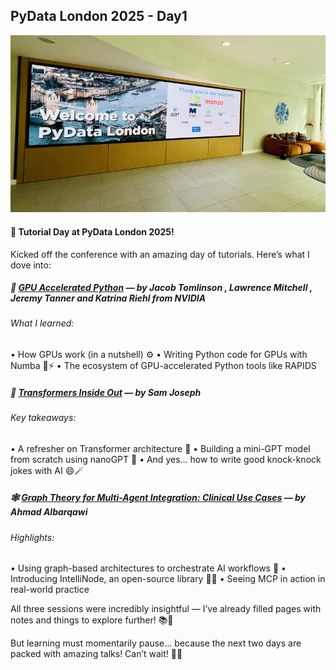 ## PyData London 2025 - Day1 

![PyData London 2025](/images/pydata_london_2025/pydata_day1_01.jpeg)


#### 🚀 Tutorial Day at PyData London 2025!

Kicked off the conference with an amazing day of tutorials. Here’s what I dove into:

##### 🧠 [GPU Accelerated Python](https://cfp.pydata.org/london2025/talk/HFWMHG/) — by Jacob Tomlinson , Lawrence Mitchell , Jeremy Tanner and Katrina Riehl from NVIDIA 

###### What I learned:
 • How GPUs work (in a nutshell) ⚙️
 • Writing Python code for GPUs with Numba 🐍⚡
 • The ecosystem of GPU-accelerated Python tools like RAPIDS

##### 🤖 [Transformers Inside Out](https://cfp.pydata.org/london2025/talk/R3UJN7/) — by Sam Joseph 

###### Key takeaways:
 • A refresher on Transformer architecture 🧱
 • Building a mini-GPT model from scratch using nanoGPT 🔧
 • And yes… how to write good knock-knock jokes with AI 😄🪄

##### 🕸️ [Graph Theory for Multi-Agent Integration: Clinical Use Cases](https://cfp.pydata.org/london2025/talk/PRDCGC/) — by Ahmad Albarqawi 

###### Highlights:
 • Using graph-based architectures to orchestrate AI workflows 🧩
 • Introducing IntelliNode, an open-source library 🧠💡
 • Seeing MCP in action in real-world practice

All three sessions were incredibly insightful — I’ve already filled pages with notes and things to explore further! 📚📝

But learning must momentarily pause… because the next two days are packed with amazing talks! Can’t wait! 🙌🎤